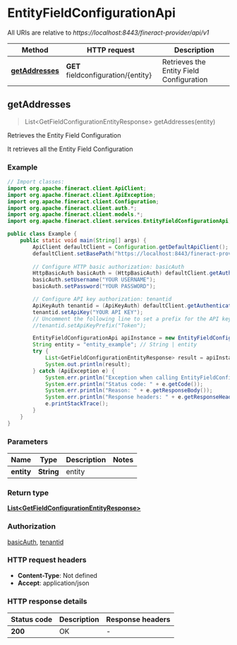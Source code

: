 # EntityFieldConfigurationApi

All URIs are relative to *https://localhost:8443/fineract-provider/api/v1*

Method | HTTP request | Description
------------- | ------------- | -------------
[**getAddresses**](EntityFieldConfigurationApi.md#getAddresses) | **GET** fieldconfiguration/{entity} | Retrieves the Entity Field Configuration



## getAddresses

> List&lt;GetFieldConfigurationEntityResponse&gt; getAddresses(entity)

Retrieves the Entity Field Configuration

It retrieves all the Entity Field Configuration

### Example

```java
// Import classes:
import org.apache.fineract.client.ApiClient;
import org.apache.fineract.client.ApiException;
import org.apache.fineract.client.Configuration;
import org.apache.fineract.client.auth.*;
import org.apache.fineract.client.models.*;
import org.apache.fineract.client.services.EntityFieldConfigurationApi;

public class Example {
    public static void main(String[] args) {
        ApiClient defaultClient = Configuration.getDefaultApiClient();
        defaultClient.setBasePath("https://localhost:8443/fineract-provider/api/v1");
        
        // Configure HTTP basic authorization: basicAuth
        HttpBasicAuth basicAuth = (HttpBasicAuth) defaultClient.getAuthentication("basicAuth");
        basicAuth.setUsername("YOUR USERNAME");
        basicAuth.setPassword("YOUR PASSWORD");

        // Configure API key authorization: tenantid
        ApiKeyAuth tenantid = (ApiKeyAuth) defaultClient.getAuthentication("tenantid");
        tenantid.setApiKey("YOUR API KEY");
        // Uncomment the following line to set a prefix for the API key, e.g. "Token" (defaults to null)
        //tenantid.setApiKeyPrefix("Token");

        EntityFieldConfigurationApi apiInstance = new EntityFieldConfigurationApi(defaultClient);
        String entity = "entity_example"; // String | entity
        try {
            List<GetFieldConfigurationEntityResponse> result = apiInstance.getAddresses(entity);
            System.out.println(result);
        } catch (ApiException e) {
            System.err.println("Exception when calling EntityFieldConfigurationApi#getAddresses");
            System.err.println("Status code: " + e.getCode());
            System.err.println("Reason: " + e.getResponseBody());
            System.err.println("Response headers: " + e.getResponseHeaders());
            e.printStackTrace();
        }
    }
}
```

### Parameters


Name | Type | Description  | Notes
------------- | ------------- | ------------- | -------------
 **entity** | **String**| entity |

### Return type

[**List&lt;GetFieldConfigurationEntityResponse&gt;**](GetFieldConfigurationEntityResponse.md)

### Authorization

[basicAuth](../README.md#basicAuth), [tenantid](../README.md#tenantid)

### HTTP request headers

- **Content-Type**: Not defined
- **Accept**: application/json

### HTTP response details
| Status code | Description | Response headers |
|-------------|-------------|------------------|
| **200** | OK |  -  |

